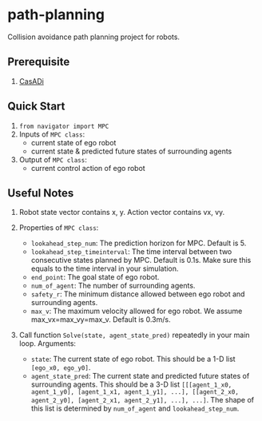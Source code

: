 # path-planning
Collision avoidance path planning project for robots.
## Prerequisite
1. [CasADi](https://web.casadi.org/)
## Quick Start
1. `from navigator import MPC`
2. Inputs of `MPC class`:
    * current state of ego robot
    * current state & predicted future states of surrounding agents
3. Output of `MPC class`:
    * current control action of ego robot
## Useful Notes
1. Robot state vector contains x, y. Action vector contains vx, vy.

2. Properties of `MPC class`:
    * `lookahead_step_num`: The prediction horizon for MPC. Default is 5.
    * `lookahead_step_timeinterval`: The time interval between two consecutive states planned by MPC. Default is 0.1s. Make sure this equals to the time interval in your simulation.
    * `end_point`: The goal state of ego robot.
    * `num_of_agent`: The number of surrounding agents.
    * `safety_r`: The minimum distance allowed between ego robot and surrounding agents.
    * `max_v`: The maximum velocity allowed for ego robot. We assume max_vx=max_vy=max_v. Default is 0.3m/s.
    
3. Call function `Solve(state, agent_state_pred)` repeatedly in your main loop. Arguments:
    * `state`: The current state of ego robot. This should be a 1-D list `[ego_x0, ego_y0]`.
    * `agent_state_pred`: The current state and predicted future states of surrounding agents. This should be a 3-D list `[[[agent_1_x0, agent_1_y0], [agent_1_x1, agent_1_y1], ...], [[agent_2_x0, agent_2_y0], [agent_2_x1, agent_2_y1], ...], ...]`. The shape of this list is determined by `num_of_agent` and `lookahead_step_num`.
